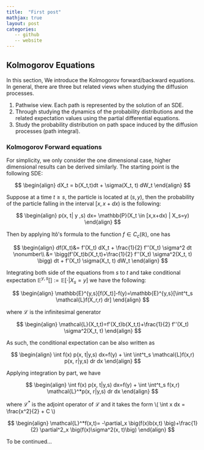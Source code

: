 ```yaml
---
title:  "First post"
mathjax: true
layout: post
categories:
   -- github
   -- website
---
```


## Kolmogorov Equations
In this section, We introduce the Kolmogorov forward/backward equations. In general, there are three but related views when studying the diffusion processes. 

1. Pathwise view. Each path is represented by the solution of an SDE. 
2. Through studying the dynamics of the probability distributions and the related expectation values using the partial differential equations. 
3. Study the probability distribution on path space induced by the diffusion processes (path integral).


### Kolmogorov Forward equations
For simplicity, we only consider the one dimensional case, higher dimensional results can be derived similarly. 
The starting point is the following SDE: 

$$
\begin{align}
	dX_t = b(X_t,t)dt + \sigma(X_t, t) dW_t
\end{align}
$$

Suppose at a time $t \geq s$, the particle is located at $(s, y)$, then the probability of the particle falling in the interval $[x,x+dx)$ is the following: 

$$
\begin{align}
	p(x, t| y ,s) dx= \mathbb{P}(X_t \in [x,x+dx) | X_s=y)
\end{align}
$$

Then by applying Itô's formula to the function $f\in C_c(\mathbb{R})$, one has 

$$
\begin{align}
	df(X_t)&= f'(X_t) dX_t + \frac{1}{2} f''(X_t) \sigma^2 dt \nonumber\\
	  &= \bigg(f'(X_t)b(X_t,t)+\frac{1}{2} f''(X_t) \sigma^2(X_t, t) \bigg) dt + f'(X_t) \sigma(X_t, t) dW_t
\end{align}
$$

Integrating both side of the equations from $s$ to $t$ and take conditional expectation $\mathbb{E}^{y,s}[]:=\mathbb{E}[\cdot | X_s=y]$
we have the following: 

$$
\begin{align}
	\mathbb{E}^{y,s}[f(X_t)]-f(y)=\mathbb{E}^{y,s}[\int^t_s \mathcal{L}f(X_r,r) dr]
\end{align}
$$

where $\mathcal{L}$ is the infinitesimal generator

$$
\begin{align}
	\mathcal{L}(X_t,t)=f'(X_t)b(X_t,t)+\frac{1}{2} f''(X_t) \sigma^2(X_t, t)
\end{align}
$$

As such, the conditional expectation can be also written as 

$$
\begin{align}
	\int f(x) p(x, t|y,s) dx=f(y) + \int \int^t_s \mathcal{L}f(x,r) p(x, r|y,s) dr dx
\end{align}
$$

Applying integration by part, we have 

$$
\begin{align}
	\int f(x) p(x, t|y,s) dx=f(y) + \int \int^t_s f(x,r) \mathcal{L}^*p(x, r|y,s) dr dx
\end{align}
$$

where $\mathcal{L}^*$ is the adjoint operator of $\mathcal{L}$ and it takes the form  \\( \int x dx = \frac{x^2}{2} + C \\)

$$
\begin{align}
	\mathcal{L}^*f(x,t)= -\partial_x \big(f(x)b(x,t) \big)+\frac{1}{2} \partial^2_x \big(f(x)\sigma^2(x, t)\big)
\end{align}
$$


To be continued...














